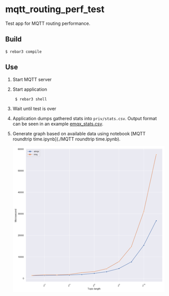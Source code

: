 mqtt_routing_perf_test
======================

Test app for MQTT routing performance.

Build
-----

    $ rebar3 compile

Use
---

1. Start MQTT server
2. Start application

        $ rebar3 shell

3. Wait until test is over
4. Application dumps gathered stats into `priv/stats.csv`. Output format can be seen in an example [emqx_stats.csv](priv/emqx_stats.csv).
5. Generate graph based on available data using notebook [MQTT roundtrip time.ipynb](./MQTT roundtrip time.ipynb).


    ![graph image](./priv/performance.png)
